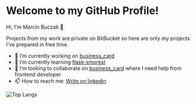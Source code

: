 # Welcome to my GitHub Profile!

Hi, I'm Marcin Buczak 👋

Projects from my work are private on BitBucket so here are only my projects I've prepared in free time.
- 🔭 I’m currently working on [business_card](https://github.com/Diiego300years/business_card)
- 🌱 I’m currently learning [flask-smorest](https://flask-smorest.readthedocs.io/en/latest/quickstart.html)
- 👯 I’m looking to collaborate on [business_card](https://github.com/Diiego300years/business_card) where I need help from frontend developer
- 📫 How to reach me: [Write on linkedin](https://www.linkedin.com/in/marcin-buczak-aabb60201/)

![Top Langs](https://github-readme-stats.vercel.app/api/top-langs/?username=diiego300years&exclude_repo=PHP_Project-notepad&layout=pie&theme=radical)


